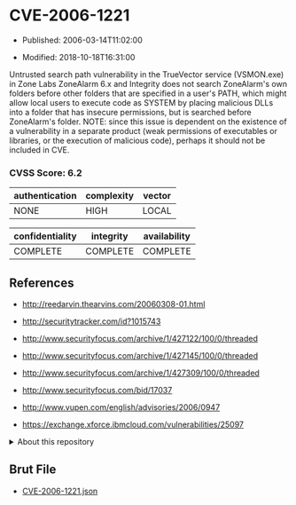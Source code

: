 # CVE-2006-1221

- Published: 2006-03-14T11:02:00

- Modified: 2018-10-18T16:31:00

Untrusted search path vulnerability in the TrueVector service (VSMON.exe) in Zone Labs ZoneAlarm 6.x and Integrity does not search ZoneAlarm's own folders before other folders that are specified in a user's PATH, which might allow local users to execute code as SYSTEM by placing malicious DLLs into a folder that has insecure permissions, but is searched before ZoneAlarm's folder.  NOTE: since this issue is dependent on the existence of a vulnerability in a separate product (weak permissions of executables or libraries, or the execution of malicious code), perhaps it should not be included in CVE.

### CVSS Score: **6.2**

| authentication | complexity | vector |
| --- | --- | --- |
| NONE | HIGH | LOCAL |

| confidentiality | integrity | availability |
| --- | --- | --- |
| COMPLETE | COMPLETE | COMPLETE |

## References

* http://reedarvin.thearvins.com/20060308-01.html

* http://securitytracker.com/id?1015743

* http://www.securityfocus.com/archive/1/427122/100/0/threaded

* http://www.securityfocus.com/archive/1/427145/100/0/threaded

* http://www.securityfocus.com/archive/1/427309/100/0/threaded

* http://www.securityfocus.com/bid/17037

* http://www.vupen.com/english/advisories/2006/0947

* https://exchange.xforce.ibmcloud.com/vulnerabilities/25097

<details>
<summary>About this repository</summary> 

  This repository is part of the project [Live Hack CVE](https://github.com/Live-Hack-CVE). Main website can be found [www.live-hack.org](https://www.live-hack.org) 
  
  Made by [Sn0wAlice](https://github.com/Sn0wAlice) for the people that care about security and need to have a feed of the latest CVEs. Hope you enjoy it, don't forget to star the repo and follow me on [Twitter](https://twitter.com/Sn0wAlice) and [Github](https://github.com/Sn0wAlice). And that is my [personnal website](https://www.alice-snow.me/)

  - [Home Page](https://github.com/Live-Hack-CVE)
  - [Framework](https://github.com/Live-Hack-CVE/cve-framework)
  - [CVE database](https://github.com/Live-Hack-CVE/full_database)
  - [Changelog](https://github.com/Live-Hack-CVE/Changelog)
</details>

## Brut File

* [CVE-2006-1221.json](https://raw.githubusercontent.com/Live-Hack-CVE/full_database/main/cves/2006/CVE-2006-1221.json)

